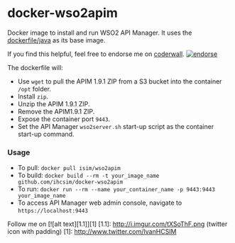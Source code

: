 docker-wso2apim
===================

Docker image to install and run WSO2 API Manager. It uses the [dockerfile/java](https://index.docker.io/u/dockerfile/java/) as its base image.

If you find this helpful, feel free to endorse me on [coderwall](https://coderwal.com/ivanhcsim). [![endorse](https://api.coderwall.com/ivanhcsim/endorsecount.png)](https://coderwall.com/ivanhcsim)

The dockerfile will:

* Use `wget` to pull the APIM 1.9.1 ZIP from a S3 bucket into the container `/opt` folder.
* Install `zip`.
* Unzip the APIM 1.9.1 ZIP.
* Remove the APIM1.9.1 ZIP.
* Expose the container port `9443`.
* Set the API Manager `wso2server.sh` start-up script as the container start-up command.

### Usage
* To pull: `docker pull isim/wso2apim`
* To build: `docker build --rm -t your_image_name github.com/ihcsim/docker-wso2apim`
* To run: `docker run --rm --name your_container_name -p 9443:9443 your_image_name`
* To access API Manager web admin console, navigate to `https://localhost:9443`

Follow me on [![alt text][1.1]][1]
[1.1]: http://i.imgur.com/tXSoThF.png (twitter icon with padding)
[1]: http://www.twitter.com/IvanHCSIM
